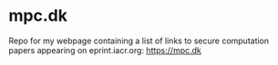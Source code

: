 # mpc.dk
Repo for my webpage containing a list of links to secure computation papers appearing on eprint.iacr.org: https://mpc.dk
